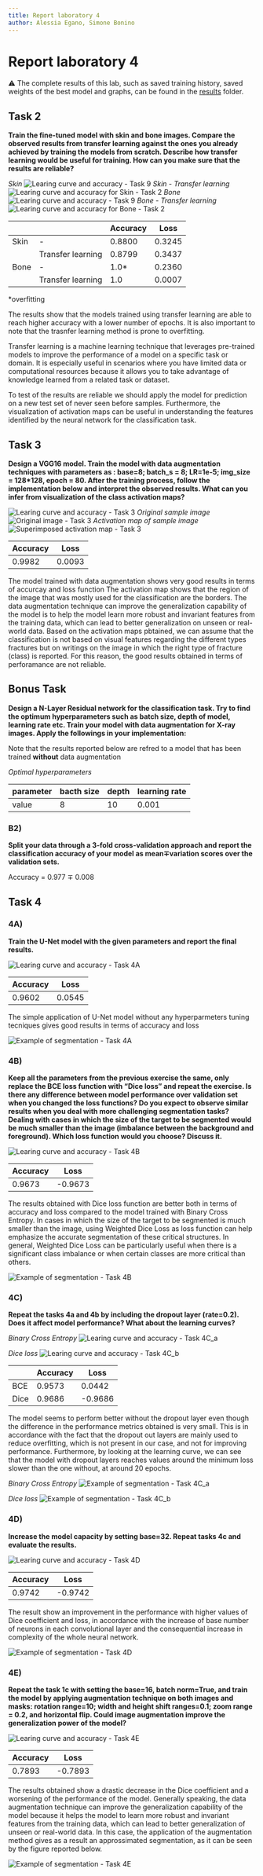 ```yaml
---
title: Report laboratory 4
author: Alessia Egano, Simone Bonino
---
```


# Report laboratory 4

⚠️ The complete results of this lab, such as saved training history, saved weights of the best model and graphs, can be found in the [results](/Lab4/results) folder.

## Task 2

**Train the fine-tuned model with skin and bone images. Compare the observed results from transfer learning against the ones you already achieved by training the models from scratch. Describe how transfer learning would be useful for training. How can you make sure that the results are reliable?**

*Skin*
![Learing curve and accuracy - Task 9](/Lab3/results/task9/loss-accuracy_skin.png)
*Skin - Transfer learning*
![Learing curve and accuracy for Skin - Task 2](/Lab4/results/task2/loss-accuracy_skin.png)
*Bone*
![Learing curve and accuracy - Task 9](/Lab3/results/task9/loss-accuracy_bone.png)
*Bone - Transfer learning*
![Learing curve and accuracy for Bone - Task 2](/Lab4/results/task2/loss-accuracy_bone.png)

|        |                 |Accuracy  |Loss      |
|--------|-----------------|-----------|----------|
|    Skin|               - |     0.8800|    0.3245|
|        |Transfer learning|     0.8799|    0.3437|
|    Bone|               - |       1.0*|    0.2360|
|        |Transfer learning|        1.0|    0.0007|

*overfitting

The results show that the models trained using transfer learning are able to reach higher accuracy with a lower number of epochs. It is also important to note that the trasnfer learning method is prone to overfitting.

Transfer learning is a machine learning technique that leverages pre-trained models to improve the performance of a model on a specific task or domain. It is especially useful in scenarios where you have limited data or computational resources because it allows you to take advantage of knowledge learned from a related task or dataset.

To test of the results are reliable we should apply the model for prediction on a new test set of never seen before samples. Furthermore, the visualization of activation maps can be useful in understanding the features identified by the neural network for the classification task.

## Task 3

**Design a VGG16 model. Train the model with data augmentation techniques with parameters as : base=8; batch_s = 8; LR=1e-5; img_size = 128*128, epoch = 80. After the training process, follow the implementation below and interpret the observed results. What can you infer from visualization of the class activation maps?**

![Learing curve and accuracy - Task 3](/Lab4/results/task3/loss-accuracy.png)
*Original sample image*
![Original image - Task 3](/Lab4/results/task3/activation_maps.png)
*Activation map of sample image*
![Superimposed activation map - Task 3](/Lab4/results/task3/superimposed_activation_maps.png)

|Accuracy  |Loss      |
|----------|----------|
|    0.9982|    0.0093|

The model trained with data augmentation shows very good results in terms of accurcay and loss function
The activation map shows that the region of the image that was mostly used for the classification are the borders.
The data augmentation technique can improve the generalization capability of the model is to help the model learn more robust and invariant features from the training data, which can lead to better generalization on unseen or real-world data.
Based on the activation maps pbtained, we can assume that the classification is not based on visual features regarding the different types fractures but on writings on the image in which the right type of fracture (class) is reported. For this reason, the good results obtained in terms of perforamance are not reliable.

## Bonus Task

**Design a N-Layer Residual network for the classification task. Try to find the optimum hyperparameters such as batch size, depth of model, learning rate etc. Train your model with data augmentation for X-ray images. Apply the followings in your implementation:**

Note that the results reported below are refred to a model that has been trained **without** data augmentation

*Optimal hyperparameters*

| parameter| bacth size| depth| learning rate|
|----------|-----------|------|--------------|
|     value|          8|    10|         0.001|

### B2)

**Split your data through a 3-fold cross-validation approach and report the classification accuracy of your model as mean∓variation scores over the validation sets.**

Accuracy = 0.977 ∓ 0.008

## Task 4

### 4A)

**Train the U-Net model with the given parameters and report the final results.**

![Learing curve and accuracy - Task 4A](/Lab4/results/task4/loss-accuracy_a.png)

|Accuracy  |Loss      |
|----------|----------|
|    0.9602|    0.0545|

The simple application of U-Net model without any hyperparmeters tuning tecniques gives good results in terms of accuracy and loss

![Example of segmentation - Task 4A](/Lab4/results/task4/segmentation_example_a.png)

### 4B)

**Keep all the parameters from the previous exercise the same, only replace the BCE loss function with “Dice loss” and repeat the exercise. Is there any difference between model performance over validation set when you changed the loss functions? Do you expect to observe similar results when you deal with more challenging segmentation tasks? Dealing with cases in which the size of the target to be segmented would be much smaller than the image (imbalance between the background and foreground). Which loss function would you choose? Discuss it.**

![Learing curve and accuracy - Task 4B](/Lab4/results/task4/loss-accuracy_b.png)

|Accuracy  |Loss      |
|----------|----------|
|    0.9673|   -0.9673|

The results obtained with Dice loss function are better both in terms of accuracy and loss compared to the model trained with Binary Cross Entropy.
In cases in which the size of the target to be segmented is much smaller than the image, using Weighted Dice Loss as loss function can help emphasize the accurate segmentation of these critical structures. In general, Weighted Dice Loss can be particularly useful when there is a significant class imbalance or when certain classes are more critical than others.

![Example of segmentation - Task 4B](/Lab4/results/task4/segmentation_example_b.png)

### 4C)

**Repeat the tasks 4a and 4b by including the dropout layer (rate=0.2). Does it affect model performance? What about the learning curves?**

*Binary Cross Entropy*
![Learing curve and accuracy - Task 4C_a](/Lab4/results/task4/loss-accuracy_c_a.png)

*Dice loss*
![Learing curve and accuracy - Task 4C_b](/Lab4/results/task4/loss-accuracy_c_b.png)

|     |Accuracy  |Loss      |
|-----|----------|----------|
|  BCE|    0.9573|    0.0442|
| Dice|    0.9686|   -0.9686|

The model seems to perform better without the dropout layer even though the difference in the performance metrics obtained is very small. This is in accordance with the fact that the dropout out layers are mainly used to reduce overfitting, which is not present in our case, and not for improving performance.
Furthermore, by looking at the learning curve, we can see that the model with dropout layers reaches values around the minimum loss slower than the one without, at around 20 epochs.

*Binary Cross Entropy*
![Example of segmentation - Task 4C_a](/Lab4/results/task4/segmentation_example_c_a.png)

*Dice loss*
![Example of segmentation - Task 4C_b](/Lab4/results/task4/segmentation_example_c_b.png)

### 4D)

**Increase the model capacity by setting base=32. Repeat tasks 4c and evaluate the results.**

![Learing curve and accuracy - Task 4D](/Lab4/results/task4/loss-accuracy_d.png)

|Accuracy  |Loss      |
|----------|----------|
|    0.9742|   -0.9742|

The result show an improvement in the performance with higher values of Dice coefficient and loss, in accordance with the increase of base number of neurons in each convolutional layer and the consequential increase in complexity of the whole neural network.

![Example of segmentation - Task 4D](/Lab4/results/task4/segmentation_example_d.png)

### 4E)

**Repeat the task 1c with setting the base=16, batch norm=True, and train the model by applying augmentation technique on both images and masks: rotation range=10; width and height shift ranges=0.1; zoom range = 0.2, and horizontal flip. Could image augmentation improve the generalization power of the model?**

![Learing curve and accuracy - Task 4E](/Lab4/results/task4/loss-accuracy_e.png)

|Accuracy  |Loss      |
|----------|----------|
|    0.7893|   -0.7893|

The results obtained show a drastic decrease in the Dice coefficient and a worsening of the performance of the model.
Generally speaking, the data augmentation technique can improve the generalization capability of the model because it helps the model to learn more robust and invariant features from the training data, which can lead to better generalization of unseen or real-world data.
In this case, the application of the augmentation method gives as a result an approssimated segmentation, as it can be seen by the figure reported below.

![Example of segmentation - Task 4E](/Lab4/results/task4/segmentation_example_e.png)
